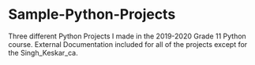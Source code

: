 # Sample-Python-Projects
Three different Python Projects I made in the 2019-2020 Grade 11 Python course. External Documentation included for all of the projects except for the Singh_Keskar_ca.
